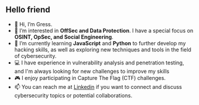 ## Hello friend
- 👋 Hi, I’m Gress.
- 👀 I’m interested in **OffSec and Data Protection**. I have a special focus on **OSINT, OpSec, and Social Engineering**.
- 🌱 I’m currently learning **JavaScript** and **Python** to further develop my hacking skills, as well as exploring new techniques and tools in the field of cybersecurity.
- 💻 I have experience in vulnerability analysis and penetration testing, and I'm always looking for new challenges to improve my skills
- 🎮 I enjoy participating in Capture The Flag (CTF) challenges.
- 📫 You can reach me at [Linkedin](https://www.linkedin.com/in/pedrogress/) if you want to connect and discuss cybersecurity topics or potential collaborations.

<!---
JPGress/JPGress is a ✨ special ✨ repository because its `README.md` (this file) appears on your GitHub profile.
You can click the Preview link to take a look at your changes.
--->

